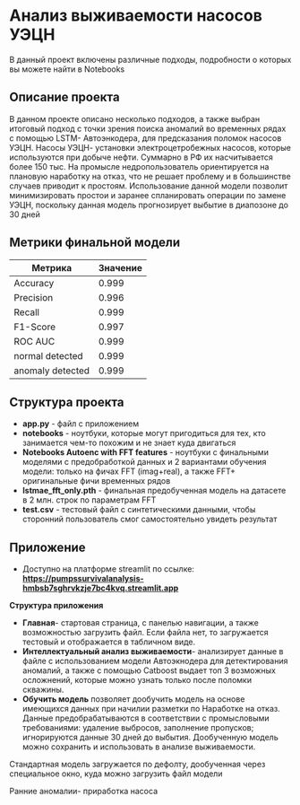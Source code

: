 # Анализ выживаемости насосов УЭЦН  
В данный проект включены различные подходы, подробности о которых вы можете найти в Notebooks

## Описание проекта

В данном проекте описано несколько подходов, а также выбран итоговый подход с точки зрения поиска аномалий во временных рядах с помощью LSTM- Автоэнкодера, для предсказания поломок насосов УЭЦН.
Насосы УЭЦН- установки электроцетробежных насосов, которые используются при добыче нефти. 
Суммарно в РФ их насчитывается более 150 тыс.
На промысле недропользователь ориентируется на плановую наработку на отказ, что не решает проблему и в большинстве случаев приводит к простоям.
Использование данной модели позволит минимизировать простои и заранее спланировать операции по замене УЭЦН, поскольку данная модель прогнозирует выбытие в диапозоне до 30 дней

## Метрики финальной модели 

| Метрика          | Значение |
|------------------|----------|
| Accuracy         | 0.999    |
| Precision        | 0.996    |
| Recall           | 0.999    |
| F1-Score         | 0.997    |
| ROC AUC          | 0.999    |
| normal detected  | 0.999    |
| anomaly detected | 0.999    |


## Структура проекта

- **app.py** - файл с приложением
- **notebooks** - ноутбуки, которые могут пригодиться для тех, кто занимается чем-то похожим и не знает куда двигаться
- **Notebooks Autoenc with FFT features** - ноутбуки с финальными моделями с предобработкой данных и 2 вариантами обучения модели: только на фичах FFT (imag+real), а также FFT+ оригинальные фичи временных рядов
- **lstmae_fft_only.pth** - финальная предобученная модель на датасете в 2 млн. строк по параметрам FFT
- **test.csv** - тестовый файл с синтетическими данными, чтобы сторонний пользователь смог самостоятельно увидеть результат

## Приложение


- Доступно на платформе streamlit по ссылке:
**https://pumpssurvivalanalysis-hmbsb7sghrvkzje7bc4kvq.streamlit.app**


**Структура приложения**

- **Главная**- стартовая страница, с панелью навигации, а также возможностью загрузить файл. Если файла нет, то загружается тестовый и отображается в табличном виде.
- **Интеллектуальный анализ выживаемости**- анализирует данные в файле с использованием модели Автоэкнодера  для детектирования аномалий, а также с помощью Catboost выдает топ 3 возможных осложнений, которые можно узнать только после поломки скважины.
- **Обучить модель** позволяет дообучить модель на основе имеющихся данных при начилии разметки по Наработке на отказ. Данные предобрабатываются в соответствии с промысловыми требованиями: удаление выбросов, заполнение пропусков; игнорируются данные 30 дней до выбытия. Дообученную модель можно сохранить и использовать в анализе выживаемости. 

Стандартная модель загружается по дефолту, дообученная через специальное окно, куда можно загрузить файл модели

Ранние аномалии- приработка насоса
